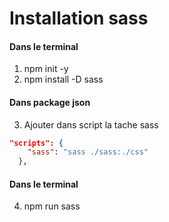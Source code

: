 # Installation sass

#### Dans le terminal

1. npm init -y
2. npm install -D sass

#### Dans package json

3. Ajouter dans script la tache sass
```json
"scripts": {
    "sass": "sass ./sass:./css"
  },
```

#### Dans le terminal

4. npm run sass
